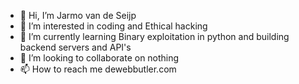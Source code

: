 - 👋 Hi, I’m Jarmo van de Seijp
- 👀 I’m interested in coding and Ethical hacking
- 🌱 I’m currently learning Binary exploitation in python and building backend servers and API's
- 💞️ I’m looking to collaborate on nothing
- 📫 How to reach me dewebbutler.com

<!---
Jvandeseijp/Jvandeseijp is a ✨ special ✨ repository because its `README.md` (this file) appears on your GitHub profile.
You can click the Preview link to take a look at your changes.
--->

